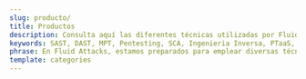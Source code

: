 ```yaml
---
slug: producto/
title: Productos
description: Consulta aquí las diferentes técnicas utilizadas por Fluid Attacks para detectar vulnerabilidades de seguridad en tus aplicaciones, infraestructura y código fuente.
keywords: SAST, DAST, MPT, Pentesting, SCA, Ingenieria Inversa, PTaaS, Hacking Etico
phrase: En Fluid Attacks, estamos preparados para emplear diversas técnicas que se complementan y conforman un paquete eficaz para identificar vulnerabilidades de ciberseguridad.
template: categories
---
```

